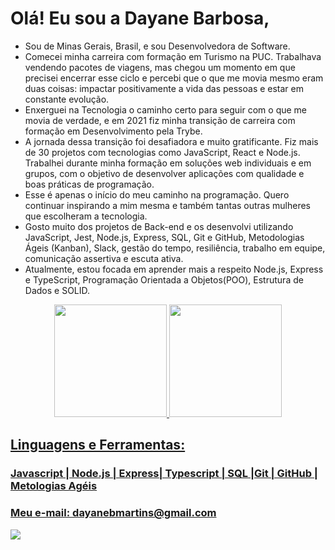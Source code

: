 # Olá! Eu sou a Dayane Barbosa,

* Sou de Minas Gerais, Brasil, e sou Desenvolvedora de Software.
* Comecei minha carreira com formação em Turismo na PUC. Trabalhava vendendo pacotes de viagens, mas chegou um momento em que precisei encerrar esse ciclo e percebi que o que me movia mesmo eram duas coisas: impactar positivamente a vida das pessoas e estar em constante evolução.
* Enxerguei na Tecnologia o caminho certo para seguir com o que me movia de verdade, e em 2021 fiz minha transição de carreira com formação em Desenvolvimento pela Trybe.
* A jornada dessa transição foi desafiadora e muito gratificante. Fiz mais de 30 projetos com tecnologias como JavaScript, React e Node.js. Trabalhei durante minha formação em soluções web individuais e em grupos, com o objetivo de desenvolver aplicações com qualidade e boas práticas de programação.
* Esse é apenas o início do meu caminho na programação. Quero continuar inspirando a mim mesma e também tantas outras mulheres que escolheram a tecnologia.
* Gosto muito dos projetos de Back-end e os desenvolvi utilizando JavaScript, Jest, Node.js, Express, SQL, Git e GitHub, Metodologias Ágeis (Kanban), Slack, gestão do tempo, resiliência, trabalho em equipe, comunicação assertiva e escuta ativa.
* Atualmente, estou focada em aprender mais a respeito  Node.js, Express e TypeScript, Programação Orientada a Objetos(POO), Estrutura de Dados e SOLID.

<div align="center">
  <a href="https://github.com/DAYANE1130">
  <img height="180em" src="https://github-readme-stats.vercel.app/api?username=dayane1130&show_icons=true&theme=dracula&include_all_commits=true&count_private=true"/>
  <img height="180em" src="https://github-readme-stats.vercel.app/api/top-langs/?username=dayane1130&layout=compact&langs_count=7&theme=dracula"/>
</div>

<h2>
Linguagens e Ferramentas:
</h2> 
<h3>
Javascript | Node.js | Express| Typescript | SQL |Git | GitHub | Metologias Agéis
</h3>
  <h3>
Meu e-mail: dayanebmartins@gmail.com 
</h3>

<div> 
  <a href=https://www.linkedin.com/in/barbosa-dayane/ target="_blank"><img src="https://img.shields.io/badge/-LinkedIn-%230077B5?style=for-the-badge&logo=linkedin&logoColor=white" target="_blank"></a> 
 
 
</div>
